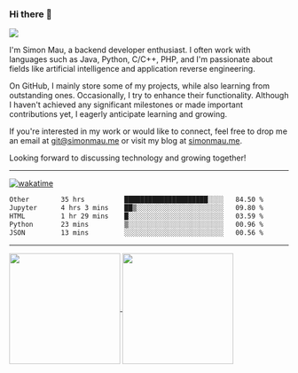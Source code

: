 ### Hi there 👋

![](https://komarev.com/ghpvc/?username=simonxmau&label=PROFILE+VIEWS&style=flat)

I'm Simon Mau, a backend developer enthusiast. I often work with languages such as Java, Python, C/C++, PHP, and I'm passionate about fields like artificial intelligence and application reverse engineering.

On GitHub, I mainly store some of my projects, while also learning from outstanding ones. Occasionally, I try to enhance their functionality. Although I haven't achieved any significant milestones or made important contributions yet, I eagerly anticipate learning and growing.

If you're interested in my work or would like to connect, feel free to drop me an email at [git@simonmau.me](git@simonmau.me) or visit my blog at [simonmau.me](simonmau.me).

Looking forward to discussing technology and growing together!

<!--
**simonxmau/simonxmau** is a ✨ _special_ ✨ repository because its `README.md` (this file) appears on your GitHub profile.

Here are some ideas to get you started:

- 🔭 I’m currently working on ...
- 🌱 I’m currently learning ...
- 👯 I’m looking to collaborate on ...
- 🤔 I’m looking for help with ...
- 💬 Ask me about ...
- 📫 How to reach me: ...
- 😄 Pronouns: ...
- ⚡ Fun fact: ...
-->

---

[![wakatime](https://wakatime.com/badge/user/018ee7a3-08bb-467b-86ef-f68439fe0731.svg)](https://wakatime.com/@simonxmau)


<!--START_SECTION:waka-->

```txt
Other        35 hrs          █████████████████████░░░░   84.50 %
Jupyter      4 hrs 3 mins    ██▒░░░░░░░░░░░░░░░░░░░░░░   09.80 %
HTML         1 hr 29 mins    █░░░░░░░░░░░░░░░░░░░░░░░░   03.59 %
Python       23 mins         ▒░░░░░░░░░░░░░░░░░░░░░░░░   00.96 %
JSON         13 mins         ░░░░░░░░░░░░░░░░░░░░░░░░░   00.56 %
```

<!--END_SECTION:waka-->

---

<a href="#">
  <img height=200 align="center" src="https://github-readme-stats.vercel.app/api?username=simonxmau" />
</a>
<a href="#">
  <img height=200 align="center" src="https://github-readme-stats.vercel.app/api/top-langs?username=simonxmau&layout=compact&langs_count=8&card_width=320" />
</a>
